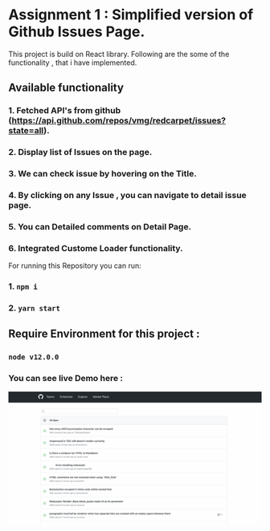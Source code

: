 # Assignment 1  : Simplified version of Github Issues Page.

This project is build on React library.
Following are the some of the functionality , that i have implemented.



## Available functionality

### 1. Fetched API's from github (https://api.github.com/repos/vmg/redcarpet/issues?state=all).
### 2. Display list of  Issues on the page.
### 3. We can check issue by hovering on the Title.
### 4. By clicking on any Issue , you can navigate to detail issue page.
### 5. You can Detailed comments on Detail Page.
### 6. Integrated Custome Loader functionality.

For running this Repository you can run:

### 1. `npm i`
### 2. `yarn start`


## Require Environment for this project :

###  `node v12.0.0`


### You can see live Demo here :

![](github_issue_page.gif)